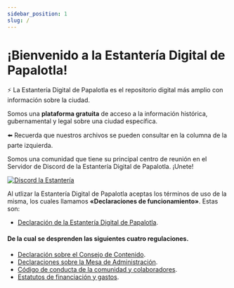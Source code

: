 ```yaml
---
sidebar_position: 1
slug: /
---
```


# ¡Bienvenido a la Estantería Digital de Papalotla!

⚡️ La Estantería Digital de Papalotla es el repositorio digital más amplio con información sobre la ciudad.

Somos una **plataforma gratuita** de acceso a la información histórica, gubernamental y legal sobre una ciudad específica.

⬅️ Recuerda que nuestros archivos se pueden consultar en la columna de la parte izquierda.

Somos una comunidad que tiene su principal centro de reunión en el Servidor de Discord de la Estantería Digital de Papalotla. ¡Unete!

[![Discord la Estantería](/img/discord.png)](https://discord.gg/b5SV7z4S3N)


Al utlizar la Estantería Digital de Papalotla aceptas los términos de uso de la misma, los cuales llamamos **«Declaraciones de funcionamiento»**. Estas son:
- [Declaración de la Estantería Digital de Papalotla](/blog/declaracion-estanteria).

#### De la cual se desprenden las siguientes cuatro regulaciones.
- [Declaración sobre el Consejo de Contenido](/blog/consejo-de-contenido).
- [Declaraciones sobre la Mesa de Administración](/blog/mesa-de-administracion).
- [Código de conducta de la comunidad y colaboradores](/blog/codigo-de-conducta).
- [Estatutos de financiación y gastos](/blog/estatutos).